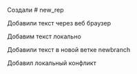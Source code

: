 ﻿Создали # new_rep

Добавили текст через веб браузер


Добавим текст локально

Добавили текст в новой ветке newbranch

Добавил локальный конфликт